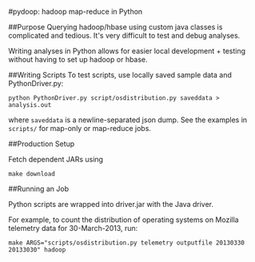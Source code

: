#pydoop: hadoop map-reduce in Python

##Purpose
Querying hadoop/hbase using custom java classes is complicated and tedious. It's very difficult to test and debug analyses.

Writing analyses in Python allows for easier local development + testing without having to set up hadoop or hbase.

##Writing Scripts
To test scripts, use locally saved sample data and PythonDriver.py:
```
python PythonDriver.py script/osdistribution.py saveddata > analysis.out
```
where `saveddata` is a newline-separated json dump. See the examples in `scripts/` for map-only or map-reduce jobs.

##Production Setup

Fetch dependent JARs using
```
make download
```

##Running an Job

Python scripts are wrapped into driver.jar with the Java driver.

For example, to count the distribution of operating systems on Mozilla telemetry data for 30-March-2013, run:
````
make ARGS="scripts/osdistribution.py telemetry outputfile 20130330 20133030" hadoop
````
